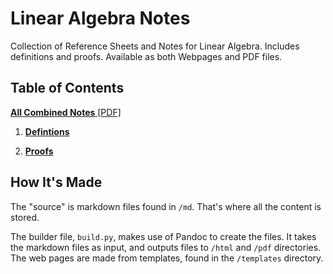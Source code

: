 # Linear Algebra Notes

Collection of Reference Sheets and Notes for Linear Algebra.  Includes definitions and proofs. Available as both Webpages and PDF files.

## Table of Contents

[**All Combined Notes** [PDF]](https://fractalbach.github.io/linear-algebra-notes/pdf/combined.pdf)

1. [**Defintions**](https://fractalbach.github.io/linear-algebra-notes/html/1defs.html)

2. [**Proofs**](https://fractalbach.github.io/linear-algebra-notes/html/2proofs.html)



## How It's Made

The "source" is markdown files found in `/md`.  That's where all the content is stored.

The builder file, `build.py`, makes use of Pandoc to create the files. It takes the markdown files as input, and outputs files to `/html` and `/pdf` directories. The web pages are made from templates, found in the `/templates` directory.
